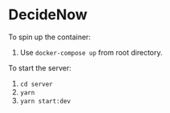 # DecideNow

To spin up the container:
1. Use `docker-compose up` from root directory.

To start the server:
1. `cd server`
2. `yarn`
3. `yarn start:dev`